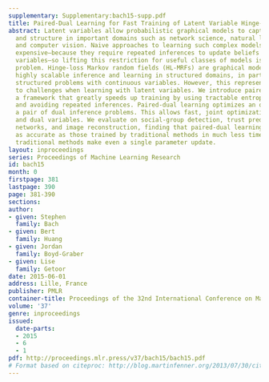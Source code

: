 ```yaml
---
supplementary: Supplementary:bach15-supp.pdf
title: Paired-Dual Learning for Fast Training of Latent Variable Hinge-Loss MRFs
abstract: Latent variables allow probabilistic graphical models to capture nuance
  and structure in important domains such as network science, natural language processing,
  and computer vision. Naive approaches to learning such complex models can be prohibitively
  expensive—because they require repeated inferences to update beliefs about latent
  variables—so lifting this restriction for useful classes of models is an important
  problem. Hinge-loss Markov random fields (HL-MRFs) are graphical models that allow
  highly scalable inference and learning in structured domains, in part by representing
  structured problems with continuous variables. However, this representation leads
  to challenges when learning with latent variables. We introduce paired-dual learning,
  a framework that greatly speeds up training by using tractable entropy surrogates
  and avoiding repeated inferences. Paired-dual learning optimizes an objective with
  a pair of dual inference problems. This allows fast, joint optimization of parameters
  and dual variables. We evaluate on social-group detection, trust prediction in social
  networks, and image reconstruction, finding that paired-dual learning trains models
  as accurate as those trained by traditional methods in much less time, often before
  traditional methods make even a single parameter update.
layout: inproceedings
series: Proceedings of Machine Learning Research
id: bach15
month: 0
firstpage: 381
lastpage: 390
page: 381-390
sections: 
author:
- given: Stephen
  family: Bach
- given: Bert
  family: Huang
- given: Jordan
  family: Boyd-Graber
- given: Lise
  family: Getoor
date: 2015-06-01
address: Lille, France
publisher: PMLR
container-title: Proceedings of the 32nd International Conference on Machine Learning
volume: '37'
genre: inproceedings
issued:
  date-parts:
  - 2015
  - 6
  - 1
pdf: http://proceedings.mlr.press/v37/bach15/bach15.pdf
# Format based on citeproc: http://blog.martinfenner.org/2013/07/30/citeproc-yaml-for-bibliographies/
---
```

